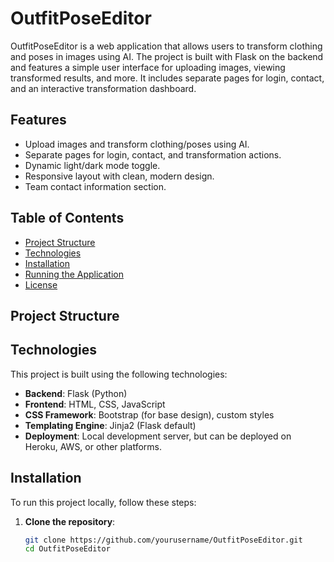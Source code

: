 # OutfitPoseEditor

OutfitPoseEditor is a web application that allows users to transform clothing and poses in images using AI. The project is built with Flask on the backend and features a simple user interface for uploading images, viewing transformed results, and more. It includes separate pages for login, contact, and an interactive transformation dashboard.

## Features

- Upload images and transform clothing/poses using AI.
- Separate pages for login, contact, and transformation actions.
- Dynamic light/dark mode toggle.
- Responsive layout with clean, modern design.
- Team contact information section.

## Table of Contents

- [Project Structure](#project-structure)
- [Technologies](#technologies)
- [Installation](#installation)
- [Running the Application](#running-the-application)
- [License](#license)

## Project Structure

## Technologies

This project is built using the following technologies:

- **Backend**: Flask (Python)
- **Frontend**: HTML, CSS, JavaScript
- **CSS Framework**: Bootstrap (for base design), custom styles
- **Templating Engine**: Jinja2 (Flask default)
- **Deployment**: Local development server, but can be deployed on Heroku, AWS, or other platforms.

## Installation

To run this project locally, follow these steps:

1. **Clone the repository**:
   ```bash
   git clone https://github.com/yourusername/OutfitPoseEditor.git
   cd OutfitPoseEditor
